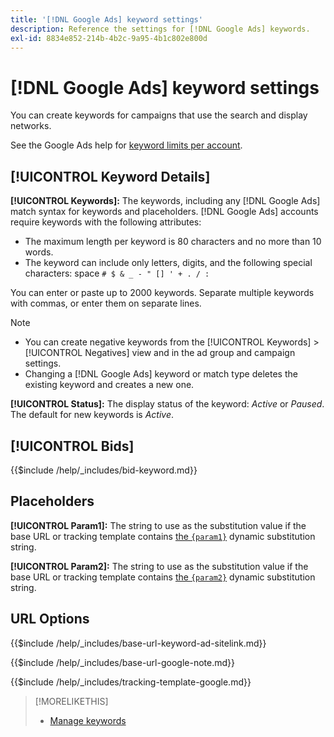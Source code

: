 ```yaml
---
title: '[!DNL Google Ads] keyword settings'
description: Reference the settings for [!DNL Google Ads] keywords.
exl-id: 8834e852-214b-4b2c-9a95-4b1c802e800d
---
```

# [!DNL Google Ads] keyword settings

You can create keywords for campaigns that use the search and display networks.

See the Google Ads help for [keyword limits per account](https://support.google.com/google-ads/answer/6372658). 

## [!UICONTROL Keyword Details]

**[!UICONTROL Keywords]:** The keywords, including any [!DNL Google Ads] match syntax for keywords and placeholders. [!DNL Google Ads] accounts require keywords with the following attributes:

* The maximum length per keyword is 80 characters and no more than 10 words.
* The keyword can include only letters, digits, and the following special characters: space `# $ & _ - " [] ' + . / :`

You can enter or paste up to 2000 keywords. Separate multiple keywords with commas, or enter them on separate lines.

>[!NOTE]
>
>* You can create negative keywords from the [!UICONTROL Keywords] > [!UICONTROL Negatives] view and in the ad group and campaign settings.
>* Changing a [!DNL Google Ads] keyword or match type deletes the existing keyword and creates a new one.

**[!UICONTROL Status]:** The display status of the keyword: *Active* or *Paused*. The default for new keywords is *Active*.

## [!UICONTROL Bids]

<!-- **[!UICONTROL Bid]:** -->

{{$include /help/_includes/bid-keyword.md}}

## Placeholders

**[!UICONTROL Param1]:** The string to use as the substitution value if the base URL or tracking template contains [the `{param1}`](https://support.google.com/google-ads/answer/6305348) dynamic substitution string.

**[!UICONTROL Param2]:** The string to use as the substitution value if the base URL or tracking template contains [the `{param2}`](https://support.google.com/google-ads/answer/6305348) dynamic substitution string.

## URL Options

<!-- **[!UICONTROL Base URl]:** -->

{{$include /help/_includes/base-url-keyword-ad-sitelink.md}}

<!-- **[note for Base URL field]:** -->

{{$include /help/_includes/base-url-google-note.md}}

<!-- **[!UICONTROL Tracking Template]:** -->

{{$include /help/_includes/tracking-template-google.md}}

>[!MORELIKETHIS]
>
>* [Manage keywords](/help/search-social-commerce/campaign-management/campaigns/keyword-manage.md)
